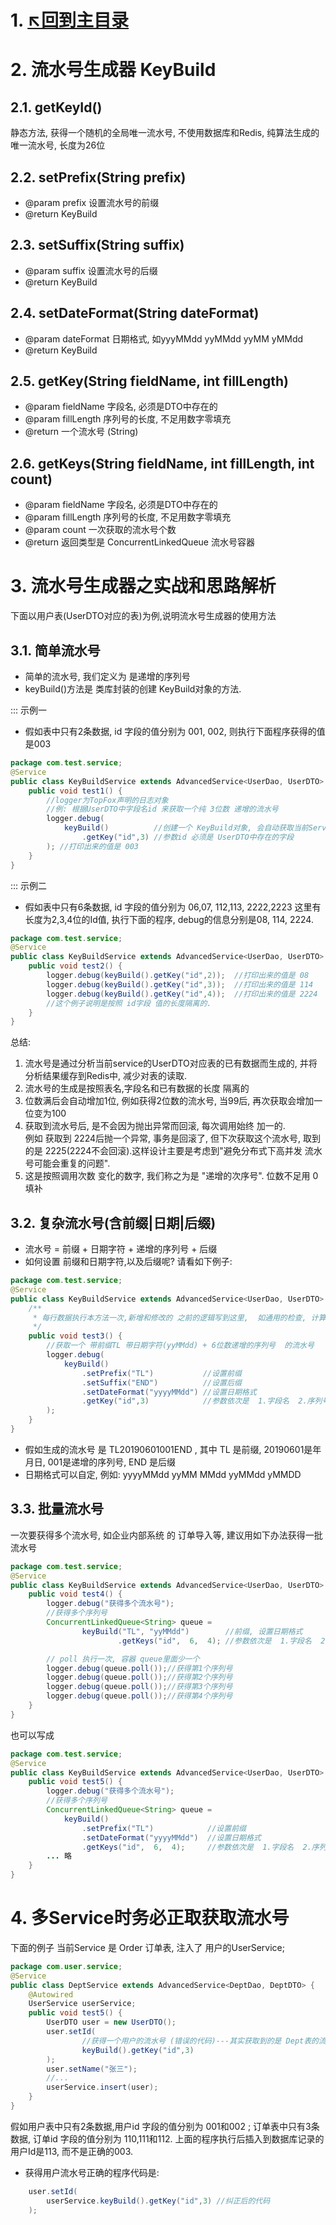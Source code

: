 # 1. [↖回到主目录](https://github.com/luoping2019/topfox)

# 2. 流水号生成器 KeyBuild
## 2.1. getKeyId()
静态方法, 获得一个随机的全局唯一流水号, 不使用数据库和Redis, 纯算法生成的唯一流水号, 长度为26位

## 2.2. setPrefix(String prefix)
- @param prefix 设置流水号的前缀
- @return KeyBuild

## 2.3. setSuffix(String suffix)
- @param suffix 设置流水号的后缀
- @return KeyBuild

## 2.4. setDateFormat(String dateFormat)
- @param dateFormat 日期格式, 如yyyMMdd yyMMdd yyMM yMMdd
- @return KeyBuild

## 2.5. getKey(String fieldName, int fillLength)
- @param fieldName  字段名, 必须是DTO中存在的
- @param fillLength   序列号的长度, 不足用数字零填充
- @return  一个流水号 (String)

## 2.6. getKeys(String fieldName, int fillLength, int count)
- @param fieldName  字段名, 必须是DTO中存在的
- @param fillLength   序列号的长度, 不足用数字零填充
- @param count        一次获取的流水号个数
- @return 返回类型是  ConcurrentLinkedQueue 流水号容器

# 3. 流水号生成器之实战和思路解析
下面以用户表(UserDTO对应的表)为例,说明流水号生成器的使用方法

## 3.1. 简单流水号
- 简单的流水号, 我们定义为 是递增的序列号
- keyBuild()方法是 类库封装的创建 KeyBuild对象的方法.

::: 示例一

- 假如表中只有2条数据, id 字段的值分别为 001, 002, 则执行下面程序获得的值是003

```JAVA
package com.test.service;
@Service
public class KeyBuildService extends AdvancedService<UserDao, UserDTO> {
    public void test1() {
        //logger为TopFox声明的日志对象
        //例: 根据UserDTO中字段名id 来获取一个纯 3位数 递增的流水号
        logger.debug(
            keyBuild()          //创建一个 KeyBuild对象, 会自动获取当前Service的 UserDTO 对象
                .getKey("id",3) //参数id 必须是 UserDTO中存在的字段
        ); //打印出来的值是 003
    }
}
```

::: 示例二

- 假如表中只有6条数据, id 字段的值分别为 06,07,  112,113,   2222,2223  这里有长度为2,3,4位的Id值, 执行下面的程序, debug的信息分别是08, 114, 2224.

```java
package com.test.service;
@Service
public class KeyBuildService extends AdvancedService<UserDao, UserDTO> {
    public void test2() {
        logger.debug(keyBuild().getKey("id",2));  //打印出来的值是 08
        logger.debug(keyBuild().getKey("id",3));  //打印出来的值是 114
        logger.debug(keyBuild().getKey("id",4));  //打印出来的值是 2224
        //这个例子说明是按照 id字段 值的长度隔离的.
    }
}
```

总结: 

1. 流水号是通过分析当前service的UserDTO对应表的已有数据而生成的, 并将分析结果缓存到Redis中, 减少对表的读取.
2. 流水号的生成是按照表名,字段名和已有数据的长度 隔离的
3. 位数满后会自动增加1位, 例如获得2位数的流水号, 当99后, 再次获取会增加一位变为100
4. 获取到流水号后, 是不会因为抛出异常而回滚,  每次调用始终 加一的. <br>例如 获取到 2224后抛一个异常, 事务是回滚了, 但下次获取这个流水号, 取到的是 2225(2224不会回滚).这样设计主要是考虑到"避免分布式下高并发 流水号可能会重复的问题".
5. 这是按照调用次数 变化的数字,  我们称之为是 "递增的次序号". 位数不足用 0 填补

## 3.2. 复杂流水号(含前缀|日期|后缀)
 - 流水号 = 前缀 + 日期字符 + 递增的序列号 + 后缀
 - 如何设置 前缀和日期字符,以及后缀呢? 请看如下例子:
 
```java
package com.test.service;
@Service
public class KeyBuildService extends AdvancedService<UserDao, UserDTO> {
    /**
     * 每行数据执行本方法一次,新增和修改的 之前的逻辑写到这里,  如通用的检查, 计算值得处理
     */
    public void test3() {
        //获取一个 带前缀TL 带日期字符(yyMMdd) + 6位数递增的序列号  的流水号
        logger.debug(
            keyBuild()
                .setPrefix("TL")           //设置前缀
                .setSuffix("END")          //设置后缀
                .setDateFormat("yyyyMMdd") //设置日期格式
                .getKey("id",3)            //参数依次是  1.字段名  2.序列号长度
        );
    }
}
```
- 假如生成的流水号 是 TL20190601001END ,  其中 TL 是前缀,  20190601是年月日,  001是递增的序列号, END 是后缀
-  日期格式可以自定,  例如: yyyyMMdd yyMM   MMdd   yyMMdd   yMMDD

## 3.3. 批量流水号
一次要获得多个流水号, 如企业内部系统 的 订单导入等,  建议用如下办法获得一批流水号

```java
package com.test.service;
@Service
public class KeyBuildService extends AdvancedService<UserDao, UserDTO> {
    public void test4() {
        logger.debug("获得多个流水号");
        //获得多个序列号
        ConcurrentLinkedQueue<String> queue =
                keyBuild("TL", "yyMMdd")        //前缀, 设置日期格式
                        .getKeys("id",  6,  4); //参数依次是  1.字段名  2.序列号长度  3.要获得流水号个数

        // poll 执行一次, 容器 queue里面少一个
        logger.debug(queue.poll());//获得第1个序列号
        logger.debug(queue.poll());//获得第2个序列号
        logger.debug(queue.poll());//获得第3个序列号
        logger.debug(queue.poll());//获得第4个序列号
    }
}
```

也可以写成

```java
package com.test.service;
@Service
public class KeyBuildService extends AdvancedService<UserDao, UserDTO> {
    public void test5() {
        logger.debug("获得多个流水号");
        //获得多个序列号
        ConcurrentLinkedQueue<String> queue =
            keyBuild()
                .setPrefix("TL")            //设置前缀
                .setDateFormat("yyyyMMdd")  //设置日期格式
                .getKeys("id",  6,  4);     //参数依次是  1.字段名  2.序列号长度  3.要获得流水号个数
        ... 略
    }
}
```

# 4. 多Service时务必正取获取流水号
下面的例子 当前Service 是 Order 订单表,  注入了 用户的UserService;

```java
package com.user.service;
@Service
public class DeptService extends AdvancedService<DeptDao, DeptDTO> {
    @Autowired
    UserService userService;
    public void test5() {
        UserDTO user = new UserDTO();
        user.setId(
                //获得一个用户的流水号 (错误的代码)---其实获取到的是 Dept表的流水号
                keyBuild().getKey("id",3)
        );
        user.setName("张三");
        //...
        userService.insert(user);
    }
}
```

假如用户表中只有2条数据,用户id 字段的值分别为 001和002 ;  订单表中只有3条数据, 订单id 字段的值分别为 110,111和112.  上面的程序执行后插入到数据库记录的用户Id是113, 而不是正确的003.

- 获得用户流水号正确的程序代码是:

```java
    user.setId(
        userService.keyBuild().getKey("id",3) //纠正后的代码
    ); 
```